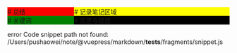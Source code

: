 <div style="width: 100%;display: flex;">
    <div style="width: 30%;height: 100%;">
        <div style="height: 70%;background: red;">
            # 总结
        </div>
        <div style="height: 30%;background: green;">
            # 关键词
        </div>
    </div>
    <div style="width: 70%;height: 100%;">
        <div style="height: 70%;background: yellow;">
            # 记录笔记区域
        </div>
        <div style="height: 30%;background: black;">
            # 反思与疑惑
        </div>
    </div>
</div>



error Code snippet path not found: /Users/pushaowei/note/@vuepress/markdown/__tests__/fragments/snippet.js
